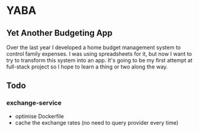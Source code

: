 # YABA

## Yet Another Budgeting App

Over the last year I developed a home budget management system to control
family expenses. I was using spreadsheets for it, but now I want to try to
transform this system into an app. It's going to be my first attempt at
full-stack project so I hope to learn a thing or two along the way.

## Todo

### exchange-service

- optimise Dockerfile
- cache the exchange rates (no need to query provider every time)
